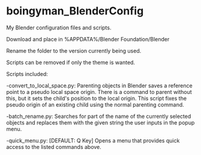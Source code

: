 # boingyman_BlenderConfig
My Blender configuration files and scripts.

Download and place in %APPDATA%/Blender Foundation/Blender

Rename the folder to the version currently being used.

Scripts can be removed if only the theme is wanted.

Scripts included:

-convert_to_local_space.py: Parenting objects in Blender saves a reference point to a pseudo local space origin. There is a command to parent without this, but it sets the child's position to the local origin. This script fixes the pseudo origin of an existing child using the normal parenting command.

-batch_rename.py: Searches for part of the name of the currently selected objects and replaces them with the given string the user inputs in the popup menu.

-quick_menu.py: [DEFAULT: Q Key] Opens a menu that provides quick access to the listed commands above.
